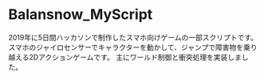 # Balansnow_MyScript 
2019年に5日間ハッカソンで制作したスマホ向けゲームの一部スクリプトです。
スマホのジャイロセンサーでキャラクターを動かして、ジャンプで障害物を乗り越える2Dアクションゲームです。
主にワールド制御と衝突処理を実装しました。
